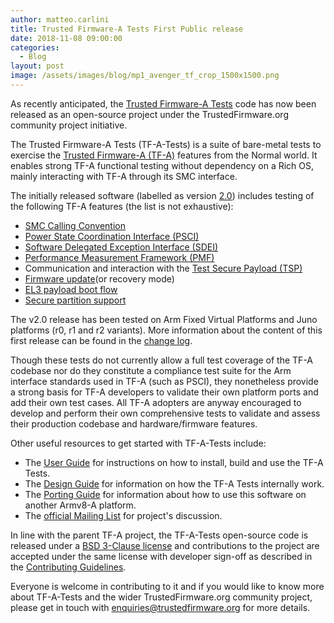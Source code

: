 ```yaml
---
author: matteo.carlini
title: Trusted Firmware-A Tests First Public release
date: 2018-11-08 09:00:00
categories:
  - Blog
layout: post
image: /assets/images/blog/mp1_avenger_tf_crop_1500x1500.png
---
```

As recently anticipated, the [Trusted Firmware-A Tests](https://git.trustedfirmware.org/TF-A/tf-a-tests.git/about/) code has now been released as an open-source project under the TrustedFirmware.org community project initiative.

The Trusted Firmware-A Tests (TF-A-Tests) is a suite of bare-metal tests to exercise the [Trusted Firmware-A (TF-A)](https://github.com/ARM-software/arm-trusted-firmware) features from the Normal world.
It enables strong TF-A functional testing without dependency on a Rich OS, mainly interacting with TF-A through its SMC interface.

The initially released software (labelled as version [2.0](https://git.trustedfirmware.org/TF-A/tf-a-tests.git/tag/?h=v2.0)) includes testing of the following TF-A features (the list is not exhaustive):
* [SMC Calling Convention](http://infocenter.arm.com/help/topic/com.arm.doc.den0028b/ARM_DEN0028B_SMC_Calling_Convention.pdf)
* [Power State Coordination Interface (PSCI)](http://infocenter.arm.com/help/topic/com.arm.doc.den0022d/Power_State_Coordination_Interface_PDD_v1_1_DEN0022D.pdf)
* [Software Delegated Exception Interface (SDEI)](http://infocenter.arm.com/help/topic/com.arm.doc.den0054a/ARM_DEN0054A_Software_Delegated_Exception_Interface.pdf)
* [Performance Measurement Framework (PMF)](https://github.com/ARM-software/arm-trusted-firmware/blob/master/docs/design/firmware-design.rst#performance-measurement-framework)
* Communication and interaction with the [Test Secure Payload (TSP)](https://github.com/ARM-software/arm-trusted-firmware/tree/master/bl32/tsp)
* [Firmware update](https://github.com/ARM-software/arm-trusted-firmware/blob/master/docs/components/firmware-update.rst)(or recovery mode)
* [EL3 payload boot flow](https://github.com/ARM-software/arm-trusted-firmware/blob/master/docs/design/alt-boot-flows.rst#el3-payloads-alternative-boot-flow)
* [Secure partition support](https://github.com/ARM-software/arm-trusted-firmware/blob/master/docs/components/secure-partition-manager-design.rst)

The v2.0 release has been tested on Arm Fixed Virtual Platforms and Juno platforms (r0, r1 and r2 variants).
More information about the content of this first release can be found in the [change log](https://git.trustedfirmware.org/TF-A/tf-a-tests.git/about/docs/change-log.rst).

Though these tests do not currently allow a full test coverage of the TF-A codebase nor do they constitute a compliance test suite for the Arm interface standards used in TF-A (such as PSCI), they nonetheless provide a strong basis for TF-A developers to validate their own platform ports and add their own test cases.
All TF-A adopters are anyway encouraged to develop and perform their own comprehensive tests to validate and assess their production codebase and hardware/firmware features.

Other useful resources to get started with TF-A-Tests include:
* The [User Guide](https://git.trustedfirmware.org/TF-A/tf-a-tests.git/about/docs/user-guide.rst) for instructions on how to install, build and use the TF-A Tests.
* The [Design Guide](https://git.trustedfirmware.org/TF-A/tf-a-tests.git/about/docs/design.rst) for information on how the TF-A Tests internally work.
* The [Porting Guide](https://git.trustedfirmware.org/TF-A/tf-a-tests.git/about/docs/porting-guide.rst) for information about how to use this software on another Armv8-A platform.
* The [official Mailing List](https://lists.trustedfirmware.org/mailman/listinfo/tf-a-tests) for project's discussion.

In line with the parent TF-A project, the TF-A-Tests open-source code is released under a [BSD 3-Clause license](https://git.trustedfirmware.org/TF-A/tf-a-tests.git/about/license.rst) and contributions to the project are accepted under the same license with developer sign-off as described in the [Contributing Guidelines](https://git.trustedfirmware.org/TF-A/tf-a-tests.git/about/contributing.rst).

Everyone is welcome in contributing to it and if you would like to know more about TF-A-Tests and the wider TrustedFirmware.org community project, please get in touch with [enquiries@trustedfirmware.org](mailto:enquiries@trustedfirmware.org) for more details.
